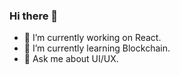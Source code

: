 ### Hi there 👋

- 🔭 I’m currently working on React.
- 🌱 I’m currently learning Blockchain.
- 💬 Ask me about UI/UX.


